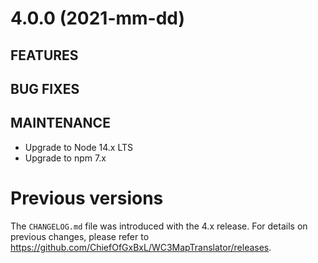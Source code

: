 # 4.0.0 (2021-mm-dd)
## FEATURES
## BUG FIXES
## MAINTENANCE
 * Upgrade to Node 14.x LTS
 * Upgrade to npm 7.x

<!--
# x.y.z (YYYY-MM-DD)
## ✨FEATURES
## BUG FIXES
## MAINTENANCE
## TESTING
-->

# Previous versions
The `CHANGELOG.md` file was introduced with the 4.x release. For details on previous changes, please refer to https://github.com/ChiefOfGxBxL/WC3MapTranslator/releases.